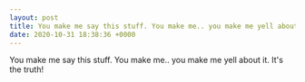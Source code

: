 ```yaml
---
layout: post
title: You make me say this stuff. You make me.. you make me yell about it. It's the truth!
date: 2020-10-31 18:38:36 +0000
---
```


You make me say this stuff. You make me.. you make me yell about it. It's the truth!

